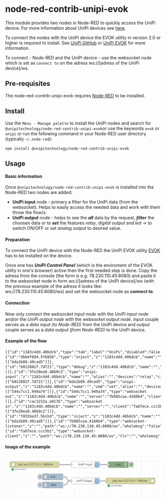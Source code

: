 # node-red-contrib-unipi-evok
This module provides two nodes in Node-RED to quickly access the UniPi device. For more information about UniPi devices see <a href="https://www.unipi.technology/">here</a>.

To connect the nodes with the UniPi device the EVOK utility in version 2.0 or higher is required to install. See <a href="https://github.com/UniPiTechnology/evok">UniPi GitHub</a> or <a href="https://www.unipi.technology/cs/content/evok-18">UniPi EVOK</a> for more information.

To connect - Node-RED and the UniPi device - use the websocket node which is set as `connect to` on the adress ws://[adress of the UniPi device]/ws.

## Pre-requisites

The node-red-contrib-unipi-evok requires <a href="https://nodered.org">Node-RED</a> to be installed.

## Install

 Use the `Menu - Manage palette` to install the UniPi nodes and search for `@unipitechnology/node-red-contrib-unipi-evok`or use the keywords `evok` or `unipi` or run the following command in your Node-RED user directory (typically `~/.node-red`):

    npm install @unipitechnology/node-red-contrib-unipi-evok

## Usage

#### Basic information
Once `@unipitechnology/node-red-contrib-unipi-evok` is installed into the Node-RED two nodes are added:

   - **UniPi input** node - primary a filter for the UniPi data (from the websocket). Helps to easily access the needed data and work with them throw the flow/s.
   - **UniPi output** node - helps to see the ***all*** data by the request, ***filter*** the choosen data or to ***set*** the features *relay*, *digital output* and *led* -> to switch ON/OFF or set *analog output* to desired value. 
#### Preparation
To connect the UniPi device with the Node-RED the UniPi EVOK utility <a href="https://www.unipi.technology/cs/content/evok-18">EVOK</a> has to be installed on the device.

Once one has ***UniPi Control Panel*** (which is the enviroment of the EVOK utility in one's browser) active then the first needed step is done. Copy the adress from the console (the form is e.g. 78.230.110.45:8080) and paste it to the websocket node in form ws://[adress of the UniPi device]/ws (with the previous example of the adress it looks like: ws://78.230.110.45:8080/ws) and set the websocket node as ***connect to***.

#### Connection
Now only connect the *websocket input node* with the *UniPi input node* and/or the *UniPi output node* with the *websocket output node*. *Input* couple serves as a *data input (to Node-RED)* from the UniPi device and *output* couple serves as a *data output (from Node-RED)* to the UniPi device.

#### Example of the flow
```
[{"id":"1183c4dd.40bdcb","type":"tab","label":"UniPi","disabled":false,"info":""},{"id":"dbb4f694.5f6858","type":"inject","z":"1183c4dd.40bdcb","name":"","topic":"","payload":"true","payloadType":"bool","repeat":"","crontab":"","once":false,"onceDelay":0.1,"x":265,"y":180,"wires":[["bda1b09.49cad5"]]},{"id":"b012802f.7d721","type":"debug","z":"1183c4dd.40bdcb","name":"","active":true,"tosidebar":true,"console":false,"tostatus":false,"complete":"true","x":595,"y":119,"wires":[]},{"id":"3fe20ea9.48b9c2","type":"unipi-input","z":"1183c4dd.40bdcb","name":"","alias":"","devices":"relay","circuits":"1.01","property":"","seedev":"0","seecirc":"0","orig":"0","x":425,"y":119,"wires":[["b012802f.7d721"]]},{"id":"bda1b09.49cad5","type":"unipi-output","z":"1183c4dd.40bdcb","name":"","cmd":"set","alias":"","devices":"relay","circuits":"1.01","enableFil":"1","inputFil":"","relayFil":"","digoutFil":"","analoutFil":"","analinFil":"","ledFil":"","x":425,"y":201,"wires":[["544c7cc1.949a74"]]},{"id":"544c7cc1.949a74","type":"websocket out","z":"1183c4dd.40bdcb","name":"","server":"7b985caa.4160b4","client":"","x":686,"y":201,"wires":[]},{"id":"cac3232a.e0135","type":"websocket in","z":"1183c4dd.40bdcb","name":"","server":"","client":"fa87ece.ccc5b1","x":184,"y":119,"wires":[["3fe20ea9.48b9c2"]]},{"id":"f855be37.5bcbd","type":"inject","z":"1183c4dd.40bdcb","name":"","topic":"","payload":"false","payloadType":"bool","repeat":"","crontab":"","once":false,"onceDelay":0.1,"x":262,"y":220,"wires":[["bda1b09.49cad5"]]},{"id":"7b985caa.4160b4","type":"websocket-listener","z":"","path":"ws://78.230.110.45:8080/ws","wholemsg":"false"},{"id":"fa87ece.ccc5b1","type":"websocket-client","z":"","path":"ws://78.230.110.45:8080/ws","tls":"","wholemsg":"false"}]
```
#### Image of the example
![emaple](https://raw.githubusercontent.com/UniPiTechnology/node-red-contrib-unipi-evok/master/images/flow_example.png)
